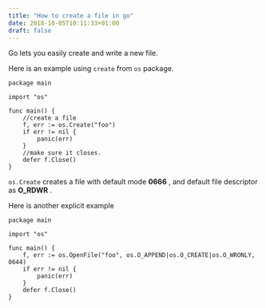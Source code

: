 ```yaml
---
title: "How to create a file in go"
date: 2018-10-05T10:11:33+01:00
draft: false
---
```


Go lets you easily create and write a new file. 

Here is an example using `create` from `os` package.

```golang
package main

import "os"

func main() {
	//create a file
	f, err := os.Create("foo")
	if err != nil {
		panic(err)
	}
	//make sure it closes.
	defer f.Close()
}
```

`os.Create` creates a file with default mode **0666** , and default file descriptor as **O_RDWR** .

Here is another explicit example

```golang
package main

import "os"

func main() {
	f, err := os.OpenFile("foo", os.O_APPEND|os.O_CREATE|os.O_WRONLY, 0644)
	if err != nil {
		panic(err)
	}
	defer f.Close()
}

```